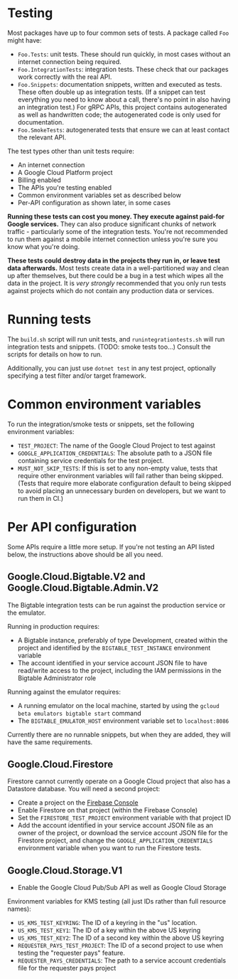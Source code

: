 Testing
=======

Most packages have up to four common sets of tests. A package called
`Foo` might have:

- `Foo.Tests`: unit tests. These should run quickly, in most cases without
  an internet connection being required.
- `Foo.IntegrationTests`: integration tests. These check that our
  packages work correctly with the real API.
- `Foo.Snippets`: documentation snippets, written and executed as
  tests. These often double up as integration tests. (If a snippet can
  test everything you need to know about a call, there's no point in
  also having an integration test.) For gRPC APIs, this project
  contains autogenerated as well as handwritten code; the
  autogenerated code is only used for documentation.
- `Foo.SmokeTests`: autogenerated tests that ensure we can at least
  contact the relevant API.

The test types other than unit tests require:

- An internet connection
- A Google Cloud Platform project
- Billing enabled
- The APIs you're testing enabled
- Common environment variables set as described below
- Per-API configuration as shown later, in some cases

**Running these tests can cost you money. They execute against
paid-for Google services.** They can also produce significant chunks of
network traffic - particularly some of the integration tests. You're
not recommended to run them against a mobile internet connection
unless you're sure you know what you're doing.

**These tests could destroy data in the projects they run in, or
leave test data afterwards.** Most tests create data in a
well-partitioned way and clean up after themselves, but there could
be a bug in a test which wipes all the data in the project. It is
*very strongly* recommended that you only run tests against projects
which do not contain any production data or services.

Running tests
=============

The `build.sh` script will run unit tests, and
`runintegrationtests.sh` will run integration tests and snippets.
(TODO: smoke tests too...) Consult the scripts for details on how to
run.

Additionally, you can just use `dotnet test` in any test project,
optionally specifying a test filter and/or target framework.

Common environment variables
============================

To run the integration/smoke tests or snippets, set the following
environment variables:

- `TEST_PROJECT`: The name of the Google Cloud Project to test against
- `GOOGLE_APPLICATION_CREDENTIALS`: The absolute path to a JSON file
  containing service credentials for the test project.
- `MUST_NOT_SKIP_TESTS`: If this is set to any non-empty value, tests
  that require other environment variables will fail rather than being
  skipped. (Tests that require more elaborate configuration default to
  being skipped to avoid placing an unnecessary burden on developers,
  but we want to run them in CI.)

Per API configuration
=====================

Some APIs require a little more setup. If you're not testing an API
listed below, the instructions above should be all you need.

Google.Cloud.Bigtable.V2 and Google.Cloud.Bigtable.Admin.V2
-----------------------------------------------------------

The Bigtable integration tests can be run against the production
service or the emulator.

Running in production requires:

- A Bigtable instance, preferably of type Development, created within the
  project and identified by the `BIGTABLE_TEST_INSTANCE` environment variable
- The account identified in your service account JSON file to have read/write
  access to the project, including the IAM permissions in the Bigtable Administrator role

Running against the emulator requires:

- A running emulator on the local machine, started by using the
  `gcloud beta emulators bigtable start` command
- The `BIGTABLE_EMULATOR_HOST` environment variable set to `localhost:8086`

Currently there are no runnable snippets, but when they are added, they will
have the same requirements.

Google.Cloud.Firestore
----------------------

Firestore cannot currently operate on a Google Cloud project that also has a
Datastore database. You will need a second project:

- Create a project on the [Firebase Console](https://console.firebase.google.com/)
- Enable Firestore on that project (within the Firebase Console)
- Set the `FIRESTORE_TEST_PROJECT` environment variable with that
  project ID
- Add the account identified in your service account JSON file as an
  owner of the project, or download the service account JSON file for
  the Firestore project, and change the `GOOGLE_APPLICATION_CREDENTIALS`
  environment variable when you want to run the Firestore tests.

Google.Cloud.Storage.V1
-----------------------

- Enable the Google Cloud Pub/Sub API as well as Google Cloud Storage

Environment variables for KMS testing (all just IDs rather than full
resource names):

- `US_KMS_TEST_KEYRING`: The ID of a keyring in the "us" location.
- `US_KMS_TEST_KEY1`: The ID of a key within the above US keyring
- `US_KMS_TEST_KEY2`: The ID of a second key within the above US keyring
- `REQUESTER_PAYS_TEST_PROJECT`: The ID of a second project to use
  when testing the "requester pays" feature.
- `REQUESTER_PAYS_CREDENTIALS`: The path to a service account credentials
  file for the requester pays project
